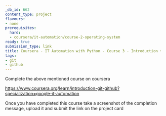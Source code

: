 ```yaml
---
_db_id: 662
content_type: project
flavours:
- none
prerequisites:
  hard:
  - coursera/it-automation/course-2-operating-system
ready: true
submission_type: link
title: Coursera - IT Automation with Python - Course 3 - Introduction to Git and GitHub
tags: 
- git 
- github
---
```


Complete the above mentioned course on coursera

https://www.coursera.org/learn/introduction-git-github?specialization=google-it-automation

Once you have completed this course take a screenshot of the completion message, upload it and submit the link on the project card